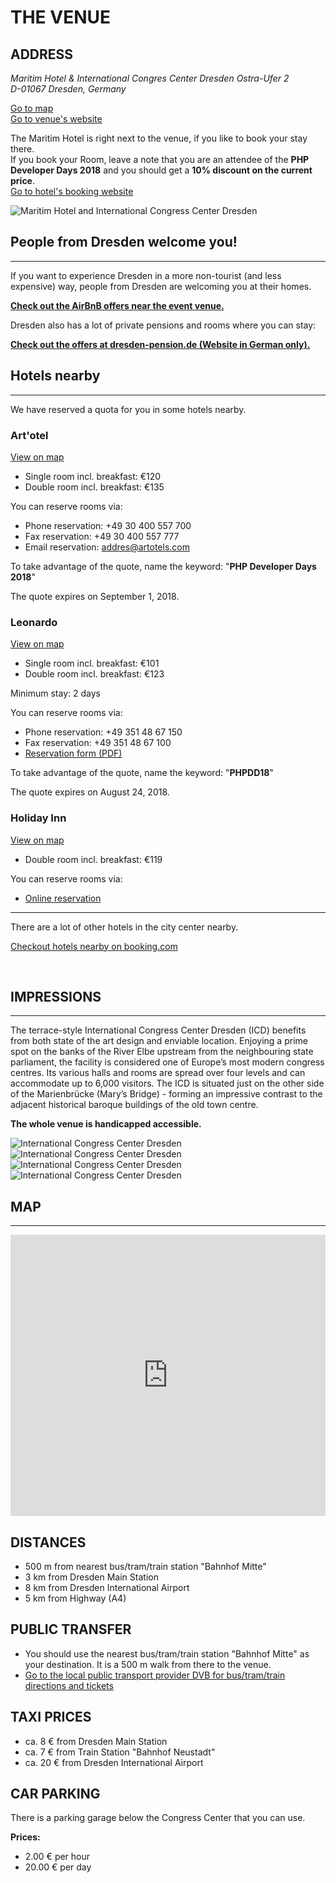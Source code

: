 # THE VENUE

<div class="row">
    <div class="col-xs-12 col-sm-12 col-md-8 col-lg-9">
        <h2>ADDRESS</h2>
        <address>
            Maritim Hotel & International Congres Center Dresden
            Ostra-Ufer 2<br>
            D-01067 Dresden, Germany<br>
        </address>
        <p>
            <a href="@baseUrl@/venue.html#map"><i class="fa fa-map-marker"></i> Go to map</a><br>
            <a href="https://www.dresden-congresscenter.de/en/home" target="_blank">
                <i class="fa fa-link"></i> Go to venue's website
            </a>
        </p>
        <p>
            The Maritim Hotel is right next to the venue, if you like to book your stay there.<br>
            If you book your Room, leave a note that you are an attendee of the <b>PHP Developer Days 2018</b> and you should get a <b>10% discount on the current price</b>.<br>
            <a href="https://www.maritim.de/de/hotels/deutschland/hotel-internationales-congress-center-dresden/hotelzimmer" target="_blank">
                <i class="fa fa-link"></i> Go to hotel's booking website
            </a>
        </p>
    </div>
    <div class="hidden-xs hidden-sm col-md-4 col-lg-3">
        <img src="@baseUrl@/assets/images/venue/maritim-logo.png" alt="Maritim Hotel and International Congress Center Dresden" class="img-responsive">
    </div>
</div>

## People from Dresden welcome you!

---

If you want to experience Dresden in a more non-tourist (and less expensive) way, people from Dresden are welcoming you at their homes. 

<i class="fa fa-map-marker"></i> **[Check out the AirBnB offers near the event venue.](https://www.airbnb.de/s/Dresden-Mitte--Dresden/homes?refinement_paths%5B%5D=%2Fhomes&adults=1&checkin=2018-09-20&checkout=2018-09-23&children=0&infants=0&place_id=ChIJfYgPV3DPCUcR4Z37UQ0f6JU&query=Dresden%20Mitte%2C%20Dresden&allow_override%5B%5D=&s_tag=yAdffLgY)** 

Dresden also has a lot of private pensions and rooms where you can stay:

<i class="fa fa-map-marker"></i> **[Check out the offers at dresden-pension.de (Website in German only).](https://www.dresden-pension.de/verzeichnis-ez.html)**

<a name="hotels"></a>
## Hotels nearby

---

We have reserved a quota for you in some hotels nearby.

### Art'otel

<i class="fa fa-map-marker"></i> [View on map](https://goo.gl/maps/yG5RWWbMYY82)

* Single room incl. breakfast: €120
* Double room incl. breakfast: €135

You can reserve rooms via:

* Phone reservation: +49 30 400 557 700
* Fax reservation: +49 30 400 557 777
* Email reservation: [addres@artotels.com](mailto:addres@artotels.com?subject=Room%20reservation,%20Keyword:%20PHP%20Developer%20Days%202018)

To take advantage of the quote, name the keyword: "**PHP Developer Days 2018**"

The quote expires on September 1, 2018.

### Leonardo

<i class="fa fa-map-marker"></i> [View on map](https://goo.gl/maps/SCe3rgPFWjv)

* Single room incl. breakfast: €101
* Double room incl. breakfast: €123

Minimum stay: 2 days

You can reserve rooms via:

* Phone reservation: +49 351 48 67 150
* Fax reservation: +49 351 48 67 100
* [Reservation form (PDF)](@baseUrl@/assets/downloads/Leonardo-Reservationform-PHPDD18.pdf)

To take advantage of the quote, name the keyword: "**PHPDD18**"

The quote expires on August 24, 2018.

### Holiday Inn

<i class="fa fa-map-marker"></i> [View on map](https://goo.gl/maps/jVGdgDLpPoG2)

* Double room incl. breakfast: €119

You can reserve rooms via:

* [Online reservation](https://www.holidayinn.com/hotels/de/de/find-hotels/hotel/rooms?qDest=Ostra-Allee%2025%20Am%20Zwinger%20Dresden%20%20Germany&qCiMy=82018&qCiD=21&qCoMy=82018&qCoD=23&qAdlt=1&qChld=0&qRms=1&qRtP=6CBARC&qIta=99801505&qGrpCd=PHP&qSlH=DRSHI&qAkamaiCC=US&qSrt=sBR&qBrs=ic.ki.ul.in.cp.vn.hi.ex.cv.rs.va.cw.sb.ma&qWch=0&qSmP=1&setPMCookies=true&qRad=30&icdv=99801505)

---

There are a lot of other hotels in the city center nearby.

<i class="fa fa-link"></i> [Checkout hotels nearby on booking.com](https://www.booking.com/searchresults.en-gb.html?label=gen173nr-1FCAEoggJCAlhYSDNYBGg7iAEBmAEHuAEHyAEM2AEB6AEB-AELkgIBeagCAw&lang=en-gb&sid=f1b76249bed3e128f3bd95811f7e3875&sb=1&src=index&src_elem=sb&error_url=https%3A%2F%2Fwww.booking.com%2Findex.en-gb.html%3Flabel%3Dgen173nr-1FCAEoggJCAlhYSDNYBGg7iAEBmAEHuAEHyAEM2AEB6AEB-AELkgIBeagCAw%3Bsid%3Df1b76249bed3e128f3bd95811f7e3875%3Bsb_price_type%3Dtotal%26%3B&ss=International+Congress+Center+Dresden%2C+Dresden%2C+Saxony%2C+Germany&checkin_monthday=20&checkin_month=9&checkin_year=2018&checkout_monthday=23&checkout_month=9&checkout_year=2018&group_adults=1&group_children=0&no_rooms=1&from_sf=1&ss_raw=Congress+Center+Dresden&ac_position=0&ac_langcode=en&dest_id=12530&dest_type=landmark&place_id_lat=51.058034&place_id_lon=13.731658&search_pageview_id=87683bdbb61f0068&search_selected=true&search_pageview_id=87683bdbb61f0068&ac_suggestion_list_length=1&ac_suggestion_theme_list_length=0&map=1#map_opened)

&nbsp;

## IMPRESSIONS

---

The terrace-style International Congress Center Dresden (ICD) benefits from both state of the art design and 
enviable location. Enjoying a prime spot on the banks of the River Elbe upstream from the neighbouring state 
parliament, the facility is considered one of Europe’s most modern congress centres. Its various halls and rooms 
are spread over four levels and can accommodate up to 6,000 visitors. The ICD is situated just on the other side 
of the Marienbrücke (Mary’s Bridge) - forming an impressive contrast to the adjacent historical baroque 
buildings of the old town centre.

**The whole venue is handicapped accessible.**

<div class="row blockspace">
    <div class="col-xs-12 col-sm-12 col-md-12 col-lg-12">
        <img src="@baseUrl@/assets/images/venue/cc-outside.jpg" class="img-responsive" alt="International Congress Center Dresden">
    </div>
</div>
<div class="row blockspace">
    <div class="col-xs-12 col-sm-12 col-md-6 col-lg-6">   
        <img src="@baseUrl@/assets/images/venue/cc-hall.jpg" class="img-responsive" alt="International Congress Center Dresden">
    </div>
    <div class="col-xs-12 col-sm-12 col-md-6 col-lg-6">   
        <img src="@baseUrl@/assets/images/venue/cc-inside.jpg" class="img-responsive" alt="International Congress Center Dresden">
    </div>
</div>
<div class="row blockspace">
    <div class="col-xs-12 col-sm-12 col-md-12 col-lg-12">
        <img src="@baseUrl@/assets/images/venue/cc-river.png" class="img-responsive" alt="International Congress Center Dresden">
    </div>
</div>
<a name="map"></a>

## MAP

---

<div class="row blockspace">
    <div class="col-xs-12 col-sm-12 col-md-12 col-lg-12">
        <iframe src="https://www.google.com/maps/embed?pb=!1m14!1m8!1m3!1d10031.079478928532!2d13.733875767211913!3d51.057336948255944!3m2!1i1024!2i768!4f13.1!3m3!1m2!1s0x0%3A0xed154573c0e955c7!2sInternationales+Congress+Center+Dresden!5e0!3m2!1sde!2sus!4v1517988920746" width="100%" height="450" frameborder="0" style="border:0" allowfullscreen></iframe>
    </div>
</div>

## DISTANCES

* 500 m from nearest bus/tram/train station "Bahnhof Mitte"
* 3 km from Dresden Main Station
* 8 km from Dresden International Airport
* 5 km from Highway (A4)

## PUBLIC TRANSFER

* You should use the nearest bus/tram/train station "Bahnhof Mitte" as your destination. It is a 500 m walk from there to the venue.
* [<i class="fa fa-link"></i> Go to the local public transport provider DVB for bus/tram/train directions and tickets](https://www.dvb.de/en-gb/)

## TAXI PRICES

* ca. 8 &euro; from Dresden Main Station
* ca. 7 &euro; from Train Station "Bahnhof Neustadt" 
* ca. 20 &euro; from Dresden International Airport

## CAR PARKING

There is a parking garage below the Congress Center that you can use.

**Prices:**

* 2.00 &euro; per hour
* 20.00 &euro; per day

